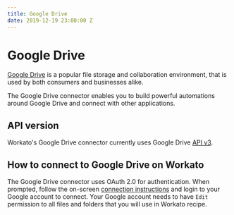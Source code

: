 ```yaml
---
title: Google Drive
date: 2019-12-19 23:00:00 Z
---
```


# Google Drive
[Google Drive](https://www.google.com/drive/) is a popular file storage and collaboration environment, that is used by both consumers and businesses alike.

The Google Drive connector enables you to build powerful automations around Google Drive and connect with other applications.

## API version
Workato's Google Drive connector currently uses Google Drive [API v3](https://developers.google.com/drive/api/v3/about-sdk).

## How to connect to Google Drive on Workato
The Google Drive connector uses OAuth 2.0 for authentication. When prompted, follow the on-screen [connection instructions](https://docs.workato.com/connections.html) and login to your Google account to connect. Your Google account needs to have `Edit` permission to all files and folders that you will use in Workato recipe.
